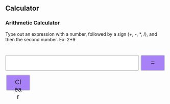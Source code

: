 ## Calculator

### Arithmetic Calculator

<head>
<style>
.input {
  width: 83%;
  height: 50px;
  padding: 12px 20px;
  margin: 8px 0;
  display: inline-block;
  border: 2px solid #ccc;
  border-radius: 4px;
  box-sizing: border-box;
  font-size: 20px;
}
.button {
  width: 15%;
  height: 50px;
  background-color: #A881F7;
  border: 2px solid #ccc;
  border-radius: 4px;
  color: #1E1E1E;
  padding: 10px 24px;
  text-align: center;
  text-decoration: none;
  display: inline-block;
  font-size: 20px;
  margin: 4px 2px;
  cursor: pointer;
}
.tableResult {
  font-family: arial, sans-serif;
  border-collapse: collapse;
  width: 650px;
  border: 3px solid #ccc;
  font-size: 20px;
}
.rowLine {
  border: 2px solid #919191;
}
.cellFormat {
  text-align: right;
}
.button:hover {background-color: #E2D4FC;}
.buttonEdit {
  width: 60px;
  height: 30px;
  background-color: #A881F7;
  border: 2px solid #ccc;
  border-radius: 4px;
  color: #1E1E1E;
  padding: 4px 8px;
  text-align: center;
  text-decoration: none;
  display: inline-block;
  font-size: 15px;
  cursor: pointer;
}
.buttonEdit:hover {background-color: #E2D4FC;}

</style>
</head>
<body>
  <p>Type out an expression with a number, followed by a sign (+, -, *, /), and then the second number. Ex: 2+9</p>
  <table id="table"></table>
  <input id='expression' class = 'input' type='text'>
  <button class="button" id="equals" on>=</button>
  <button class="button" id="clear" on>Clear</button>
</body>

<script>
  const CALC_KEY = "CALCULATOR";
  var expression = document.getElementById('expression');
  var equals = document.getElementById('equals');
  var clear = document.getElementById('clear');
  var answer = 0;
  const signs = ["+","-","*","/"]
  var num = 0;
  var operator = -1;
  var position = 0;
  // var initial = window.localStorage.getItem(CALC_KEY);
  var initial = getCalculations()
  var str = "";
  var array = [];
  var count = 0;
  var numbers = [];
  var operators = [];
  var positions = [];
  var total = 0;
  var element = "";
  var edit = 0;
  var editId = 0;
  var newStrText = "";



  function getCalculations() {
    return JSON.parse(localStorage.getItem(CALC_KEY)) || []
  }

  function tableAdding(){
    var calculations = getCalculations()

    table = document.getElementById('table');
    table.innerHTML = ""
    table.className = "tableResult"

    for (var i = 0; i < calculations.length; i++) {
        var row = document.createElement('tr');
        var column = document.createElement('td');
        row.className = "rowLine"
        column.className = "cellFormat"
        row.textContent = calculations[i]
        column.innerHTML = "<button class='buttonEdit' id='"+ i +"' onclick='editEntry("+ i +")'>" + "Edit" + "</button>"
        table.appendChild(row);
        row.appendChild(column);
    }
  }

  
  function addCalculation(calcStr) {
    var prevValue = JSON.parse(localStorage.getItem(CALC_KEY)) || []
    prevValue.push(calcStr)
    var newValue = JSON.stringify(prevValue)
    localStorage.setItem(CALC_KEY, newValue)
    tableAdding()
    var expr;
    var calcd;
    var position = calcStr.search("=")
    expr = calcStr.substring(0, position)
    calcd = calcStr.substring(position+1, calcStr.length)
        
    console.log(expr, calcd)
    
    let expressionData = { expression: 'example' };
    let answerData = { output: 'example' };

    fetch('http://saakd.nighthawkcodingsociety.com/calculator', {
      method: 'POST',
      headers: {
        'Content-Type': 'application/json',
      },
      body: JSON.stringify(data),
    })
      .then((response) => response.json())
      .then((expressionData) => {
        console.log('Success:', expressionData);
      })
      .then((answerData) => {
        console.log('Success:', answerData);
      })
      .catch((error) => {
        console.error('Error:', error);
      });
  }

  function editCalculation(calcStr, id) {
    var prevValue = JSON.parse(localStorage.getItem(CALC_KEY))
    prevValue[id] = calcStr
    var newValue = JSON.stringify(prevValue)
    localStorage.setItem(CALC_KEY, newValue)
    tableAdding()
  }

  console.log("dsdf",initial)
  var newStr = initial
  console.log("asdf",newStr)
  if ((newStr == "") || (newStr === null)){
    newStrFil = []
    newStrText = newStrFil.toString()
    console.log(newStrText) 

  }
  else {
    // newStr = initial.split("\n")
    console.log("ddd",newStr)
    newStrFil = newStr.filter((str) => str !== '');
    console.log("init", initial)
    newStrText = initial.toString()
    console.log(newStrText)
  }
  console.log("test:",newStrFil)
  tableAdding(newStrFil)

  expression.focus();
  expression.addEventListener("keypress", function(event) {
  if (event.key === "Enter") {
    event.preventDefault();
    document.getElementById("equals").click();
  }
  });
  equals.addEventListener("click", function(){ countString(); });
  clear.addEventListener("click", function(){ clearEntry();});



  
  function editEntry(entry){
    console.log("splendid:", entry)
    var preexpression = newStrFil[entry];
    var prearray = Array.from(preexpression)
    for (let i = 0; i < preexpression.length; i++) {
        if (prearray[i] == "=") {
          expression.value = preexpression.substring(0, i)
          edit = 1;
          editId = entry;
        }
      }
    expression.focus();
    return entry
  }
  

  function clearEntry() {
    console.log("test")
    window.localStorage.clear();
    expression.value = "";
    newStrFil = []
    tableAdding(newStrFil)
    expression.focus();
    newStrFil = [];
    console.log("apple:",newStrFil)
  }
  // program to check the number of occurrence of a character

  function countString() {
    console.log("hi")
    str = expression.value;
    array = Array.from(str)
      count = 0;
      for (let j = 0; j < signs.length; j++) {
        for (let i = 0; i < str.length; i++) {
          if (array[i] == signs[j]) {
              count += 1;
          }
        }
      }
      console.log(count)
      separate(count, str, array)
  }
  function separate(count, str, array) {
    // str = expression.value;
    // console.log(str);
    // array = Array.from(str)
    // console.log(array);
    for (let j = 0; j < signs.length; j++) {
      for (let i = 0; i < str.length; i++) {
        if (array[i] == signs[j]) {
          positions.push(i)
        }
        if (positions.length == count) {
          break
        }
      }
    }
    positions.sort(function(a, b){return b - a});
    console.log("positionsreverse",positions);
    for (let i = 0; i < count; i++) {
      console.log("testt",array[positions[i]])
      var sign = array[positions[i]]
        if (sign == "+") {
        operator = 0;
        operators.push(operator)
      } else if (sign == "-") {
        console.log("minus")
        operator = 1;
        operators.push(operator)
      } else if (sign == "*") {
        operator = 2;
        operators.push(operator)
      } else if (sign == "/") {
        operator = 3;
        operators.push(operator)
      } 
    // else {
    //   alert("Try Again");
    //   expression.value = "";
    //   expression.focus();
    //   return
    // }
    }
    if (str.toLowerCase() == "kaiden is a csp genius" || (str.toLowerCase().includes("kaiden") && str.toLowerCase().includes("genius") && !str.toLowerCase().includes("not") && !str.toLowerCase().includes("isn't") && !str.toLowerCase().includes("isnt"))) {
      addCalculation(str + "= true")
      expression.value = "";
      element = str + "= true"
      newStrFil.push(element)
      tableAdding(newStrFil)
      expression.focus();
      return
    } else if (operators.length == 0) {
      alert("Try Again");
       expression.value = "";
       expression.focus();
       return
    }
    
    
    // operators.push(operator)
    console.log("op"+operator)
    operators.reverse()
    console.log("operators:",operators)
    for (let i = 0; i < count; i++) {
      // var newLength = positions.length - i
      num = str.slice(positions[i] + 1, str.length).trim();
      str = str.slice(0, positions[i]);
      numbers.unshift(parseInt(num))
      console.log(num)
      console.log(str)
      console.log("numbers:",numbers)
    }
    numbers.unshift(parseInt(str))
    
    console.log("numbers:",numbers)
    console.log("operators:",operators)
    console.log("positionsreverse",positions);
    // num1 = str.slice(0, position).trim();
    // num2 = str.slice(position + 1, str.length).trim();
    expression.value = "";
    expression.focus();

    solve(numbers, operators);
  }
  function solve(numbers, operators) {
    num1 = numbers[0]
    total = parseInt(num1);
    let result = ""
    for (let i = 0; i < count; i++) {
      operator = operators[i]
      num2 = numbers[i+1]
      if (operator == 0) {
        total = total + parseInt(num2);
      } else if (operator == 1) {
        total = total - parseInt(num2);
      } else if (operator == 2) {
        total = total * parseInt(num2);
      } else{
        total = total / parseInt(num2);
      }
      total += answer
    }
    result += num1
    element = num1

    for (let i = 0; i < count; i++) {
      result += signs[operators[i]] + numbers[i+1]
      element += signs[operators[i]] + numbers[i+1]
    }
    result += "=" + total
    element += "=" + total
    if (edit === 1) {
        editCalculation(result, editId)
        edit = 0
        newStrFil.splice(editId, 1, element);
        console.log("asjdfonsdf", newStrFil)
        editId = -1
    }
    else {
      newStrFil.push(element)
      console.log("apple:",newStrFil)
      tableAdding(newStrFil)
      addCalculation(result)
    }
    operators.length = 0;
    numbers.length = 0;
    console.log(";;")
    positions.length = 0;
  }
// // Get
//   var myHeaders = new Headers();
//   myHeaders.append("Content-Type", "application/json");

//   var requestOptions = {
//     method: 'GET',
//     headers: myHeaders,
//     redirect: 'follow'
//   };

//   fetch("http://saakd.nighthawkcodingsociety.com/calculatorList", requestOptions)
//     .then(response => response.text())
//     .then(function(result) {
      
//     })
//     .catch(error => console.log('error', error)); 
// // Post
  // var requestOptions = {
  //   method: 'POST',
  //   redirect: 'follow'
  // };

  // fetch("http://saakd.nighthawkcodingsociety.com/calculator", requestOptions)
  //   .then(response => response.text())
  //   .then(result => console.log(result))
  //   .catch(error => console.log('error', error));
</script>
